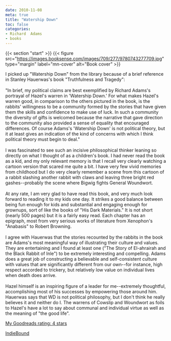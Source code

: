```yaml
---
date: 2010-11-08
meta: true
title: "Watership Down"
toc: false
categories:
- Richard  Adams
- books
---
```


{{< section "start" >}}
{{< figure src="https://images.booksense.com/images/709/277/9780743277709.jpg" type="margin" label="mn-cover" alt="Book cover" >}}

I picked up "Watership Down" from the library because of a brief reference in Stanley Hauerwas's book "Truthfulness and Tragedy":<br /><br />"In brief, my political claims are best exemplified by Richard Adams's portrayal of Hazel's warren in 'Watership Down.' For what makes Hazel's warren good, in comparison to the others pictured in the book, is the rabbits' willingness to be a community formed by the stories that have given them the skills and confidence to make use of luck. In such a community the diversity of gifts is welcomed because the narrative that gave direction to the community also provided a sense of equality that encouraged differences. Of course Adams's 'Watership Down' is not political theory, but it at least gives an indication of the kind of concerns with which I think political theory must begin to deal."<br /><br />I was fascinated to see such an incisive philosophical thinker leaning so directly on what I thought of as a children's book. I had never read the book as a kid, and my only relevant memory is that I recall very clearly watching a cartoon version that scared me quite a bit. I have very few vivid memories from childhood but I do very clearly remember a scene from this cartoon of a rabbit slashing another rabbit with claws and leaving three bright red gashes--probably the scene where Bigwig fights General Woundwort.<br /><br />At any rate, I am very glad to have read this book, and very much look forward to reading it to my kids one day. It strikes a good balance between being fun enough for kids and substantial and engaging enough for grownups, sort of like the books of "His Dark Materials." It is not short (nearly 500 pages) but it is a fairly easy read. Each chapter has an epigraph, most from very serious works of literature from Xenophon's "Anabasis" to Robert Browning. <br /><br />I agree with Hauerwas that the stories recounted by the rabbits in the book are Adams's most meaningful way of illustrating their culture and values. They are entertaining and I found at least one ("The Story of El-ahrairah and the Black Rabbit of Inle") to be extremely interesting and compelling. Adams does a great job of constructing a believable and self-consistent culture with values that are significantly different from our own--for instance, high respect accorded to trickery, but relatively low value on individual lives when death does arrive. <br /><br />Hazel himself is an inspiring figure of a leader for me--extremely thoughtful, accomplishing most of his successes by empowering those around him. Hauerwas says that WD is not political philosophy, but I don't think he really believes it and neither do I. The warrens of Cowslip and Woundwort as foils to Hazel's have a lot to say about communal and individual virtue as well as the meaning of "the good life".

[My Goodreads rating: 4 stars](https://www.goodreads.com/review/show/128531922)  

[IndieBound](https://www.indiebound.org/book/9780743277709)

